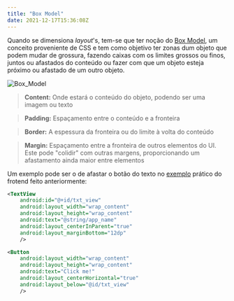 ```yaml
---
title: "Box Model"
date: 2021-12-17T15:36:08Z
---
```


Quando se dimensiona *layout*'s, tem-se que ter noção do [Box Model](https://en.wikipedia.org/wiki/CSS_box_model), um conceito proveniente de CSS e tem como objetivo ter zonas dum objeto que podem mudar de grossura, fazendo caixas com os limites grossos ou finos, juntos ou afastados do conteúdo ou fazer com que um objeto esteja próximo ou afastado de um outro objeto.

![Box_Model](../images/box_model.png)

> **Content:** Onde estará o conteúdo do objeto, podendo ser uma imagem ou texto

> **Padding:** Espaçamento entre o conteúdo e a fronteira

> **Border:** A espessura da fronteira ou do limite à volta do conteúdo

> **Margin:** Espaçamento entre a fronteira de outros elementos do UI. Este pode "colidir" com outras margens, proporcionando um afastamento ainda maior entre elementos

Um exemplo pode ser o de afastar o botão do texto no [exemplo](../exemplo_frotend) prático do frotend feito anteriormente:

```xml
<TextView
    android:id="@+id/txt_view"
    android:layout_width="wrap_content"
    android:layout_height="wrap_content"
    android:text="@string/app_name"
    android:layout_centerInParent="true"
    android:layout_marginBottom="12dp"
    />

<Button
    android:layout_width="wrap_content"
    android:layout_height="wrap_content"
    android:text="Click me!"
    android:layout_centerHorizontal="true"
    android:layout_below="@id/txt_view"
    />
```